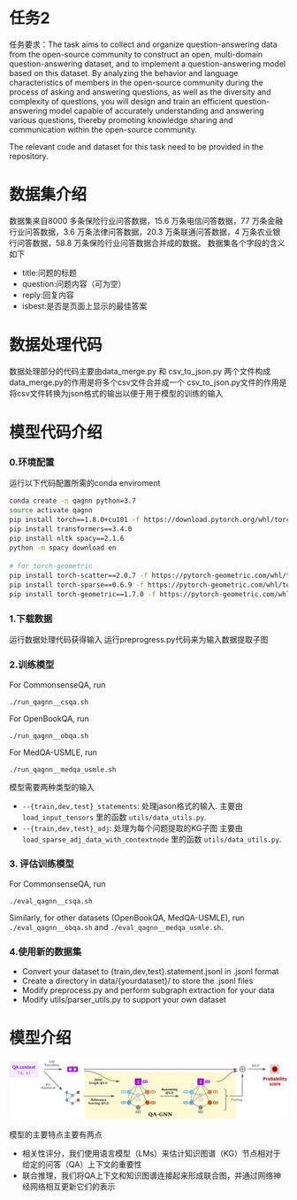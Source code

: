 # 任务2
任务要求：The task aims to collect and organize question-answering data from the open-source community to construct an open, multi-domain question-answering dataset, and to implement a question-answering model based on this dataset. By analyzing the behavior and language characteristics of members in the open-source community during the process of asking and answering questions, as well as the diversity and complexity of questions, you will design and train an efficient question-answering model capable of accurately understanding and answering various questions, thereby promoting knowledge sharing and communication within the open-source community.

The relevant code and dataset for this task need to be provided in the repository.

# 数据集介绍
数据集来自8000 多条保险行业问答数据，15.6 万条电信问答数据，77 万条金融行业问答数据，3.6 万条法律问答数据，20.3 万条联通问答数据，4 万条农业银行问答数据，58.8 万条保险行业问答数据合并成的数据。
数据集各个字段的含义如下
- title:问题的标题
- question:问题内容（可为空）
- reply:回复内容
- isbest:是否是页面上显示的最佳答案

# 数据处理代码
数据处理部分的代码主要由data_merge.py 和 csv_to_json.py 两个文件构成
data_merge.py的作用是将多个csv文件合并成一个
csv_to_json.py文件的作用是将csv文件转换为json格式的输出以便于用于模型的训练的输入



# 模型代码介绍
### 0.环境配置
运行以下代码配置所需的conda enviroment
```bash
conda create -n qagnn python=3.7
source activate qagnn
pip install torch==1.8.0+cu101 -f https://download.pytorch.org/whl/torch_stable.html
pip install transformers==3.4.0
pip install nltk spacy==2.1.6
python -m spacy download en

# for torch-geometric
pip install torch-scatter==2.0.7 -f https://pytorch-geometric.com/whl/torch-1.8.0+cu101.html
pip install torch-sparse==0.6.9 -f https://pytorch-geometric.com/whl/torch-1.8.0+cu101.html
pip install torch-geometric==1.7.0 -f https://pytorch-geometric.com/whl/torch-1.8.0+cu101.html
```

### 1.下载数据

运行数据处理代码获得输入
运行preprogress.py代码来为输入数据提取子图


### 2.训练模型
For CommonsenseQA, run
```
./run_qagnn__csqa.sh
```
For OpenBookQA, run
```
./run_qagnn__obqa.sh
```
For MedQA-USMLE, run
```
./run_qagnn__medqa_usmle.sh
```
模型需要两种类型的输入
* `--{train,dev,test}_statements`: 处理jason格式的输入. 主要由 `load_input_tensors` 里的函数 `utils/data_utils.py`.
* `--{train,dev,test}_adj`: 处理为每个问题提取的KG子图 主要由 `load_sparse_adj_data_with_contextnode` 里的函数 `utils/data_utils.py`.

### 3. 评估训练模型
For CommonsenseQA, run
```
./eval_qagnn__csqa.sh
```
Similarly, for other datasets (OpenBookQA, MedQA-USMLE), run `./eval_qagnn__obqa.sh` and `./eval_qagnn__medqa_usmle.sh`.



### 4.使用新的数据集
- Convert your dataset to {train,dev,test}.statement.jsonl in .jsonl format 
- Create a directory in data/{yourdataset}/ to store the .jsonl files
- Modify preprocess.py and perform subgraph extraction for your data
- Modify utils/parser_utils.py to support your own dataset

# 模型介绍
<p align="center">
  <img src="./figs/overview.png" width="1000" title="Overview of QA-GNN" alt="">
</p>

模型的主要特点主要有两点
- 相关性评分，我们使用语言模型（LMs）来估计知识图谱（KG）节点相对于给定的问答（QA）上下文的重要性
- 联合推理，我们将QA上下文和知识图谱连接起来形成联合图，并通过网络神经网络相互更新它们的表示